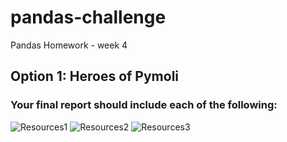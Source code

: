 # pandas-challenge
Pandas Homework - week 4

## Option 1: Heroes of Pymoli

### Your final report should include each of the following:


![Resources1](Resources/capture1.JPG)
![Resources2](Resources/capture2.JPG)
![Resources3](Resources/capture3.JPG)